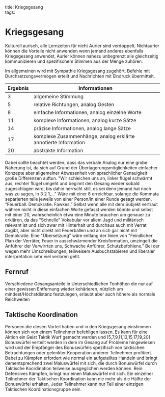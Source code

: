 title: Kriegsgesang  
tags:   
# Kriegsgesang
Kulturell aurisch, alle Lernzeiten für nicht Aurier sind verdoppelt, Nichtaurier können die Vorteile nicht anwenden wenn jemand anderes ebenfalls Kriegsgesang anwendet, Aurier können nahezu unbegrenzt alle gleichzeitig kommunizieren und spezifischem Stimmen aus der Menge zuhören.

Im allgemeinen wird mit Sympathie Kriegsgesang zugehört, Befehle mit Durchsetzungsvermögen erteilt und Nachrichten mit Eindruck übermittelt.

|Ergebnis|Informationen|
|---|---|
|3| allgemeine Stimmung|
|5| relative Richtungen, analog Gesten|
|8| einfache Informationen, analog einzelne Worte|
|11| komplexe Informationen, analog kurze Sätze|
|14| präzise Informationen, analog lange Sätze|
|17| komplexe Zusammenhänge, analog erklärte annotierte Information|
|20| abstrakte Information|

Dabei sollte beachtet werden, dass das verbale Analog nur eine grobe Näherung ist, da sich auf Grund der Überlagerungsmöglichkeiten einfacher Konzepte aber allgemeiner Abwesenheit von sprachlicher Genauigkeit große Differenzen auftun. 
"Wir schleichen uns an, linker flügel schwärmt aus, rechter flügel umgeht und beginnt den Gesang wieder sobald zugeschlagen wird, bis dahin herrscht still, es sei denn jemand hat noch was zu sagen, in 3 2 1,..."
Wäre mit einer 8 erreichbar, solange die Kommata separierten teile jeweils von einer Person/in einer Runde gesagt werden. 
"Feuerball. Demokratie. Fawkes." Selbst wenn alle mit dem Subjekt vertraut währen nicht in diese einfachen Worte gefasst werden könnte und selbst mit einer 20, wahrscheinlich etwa eine Minute brauchen um genauer zu erklären, da das "Schnelle" Vokabular vor allem Jagd und militärisch relevant ist und sich zwar mit Hinterhalt und durchaus auch mit Verrat abgibt, aber nicht direkt mit Feuerbällen und an sich gar nicht mit Demokratie.
Eine "Übersetzung" wäre entlang der linien von "Feindlicher Plan der Verräter, Feuer in ausschwärmender Kreisformation, umzingelt die Anführer der Verwirrten uns, Schwache Anführer, Schutzbefohlene." Bei der wegen mehr Umschreibungen, teilweisem Ausbuchstabieren und liberaler interpretation sehr viel verloren geht.

## Fernruf
Verschiedene Gesangsanteile in Unterschiedlichen Tonhöhen die nur auf einer gewissen Entfernung wieder kohärieren, nützlich um mindest/Höchstdistanz festzulegen, erlaubt aber auch höhere als normale Reichweiten

## Taktische Koordination
Personen die diesen Vorteil haben und in den Kriegsgesang einstimmen können sich von einem Teilnehmer befehligen lassen. 
Es kann für eine Aktion ein Geist Taktik Wurf gemacht werden und \[5,7,9,11,13,15,17,19,20] Bonuswürfel verteilt werden in dem im Gesang auf Probleme hingewiesen wird und der Empfänger des Bonuswürfels spezifisch von taktischen Betrachtungen oder gelenkter Kooperation anderer Teilnehmer profitiert. Dabei zu Kämpfen erfordert wie normal ein aufgeteiltes Handeln und bringt dementsprechend zwei Maluswürfel mit sich, die durch Bonuswürfel durch Taktische Koordination teilweise ausgeglichen werden können. Rein Defensives Kämpfen, bringt nur einen Maluswürfel mit sich.
Ein einzelner Teilnehmer der Taktischen Koordination kann nie mehr als die Hälfte der Bonuswürfel erhalten, Jeder Teilnehmer kann nur Teil einer einzigen Taktischen Koordinationsgruppe sein.

## 